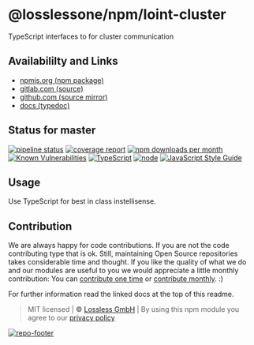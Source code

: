# @losslessone/npm/loint-cluster
TypeScript interfaces to for cluster communication

## Availabililty and Links
* [npmjs.org (npm package)](https://www.npmjs.com/package/@servezone/interfaces)
* [gitlab.com (source)](https://gitlab.com/losslessone/npm/loint-cluster)
* [github.com (source mirror)](https://github.com/losslessone/npm/loint-cluster)
* [docs (typedoc)](https://losslessone/npm.gitlab.io/loint-cluster/)

## Status for master
[![pipeline status](https://gitlab.com/losslessone/npm/loint-cluster/badges/master/pipeline.svg)](https://gitlab.com/losslessone/npm/loint-cluster/commits/master)
[![coverage report](https://gitlab.com/losslessone/npm/loint-cluster/badges/master/coverage.svg)](https://gitlab.com/losslessone/npm/loint-cluster/commits/master)
[![npm downloads per month](https://img.shields.io/npm/dm/@servezone/interfaces.svg)](https://www.npmjs.com/package/@servezone/interfaces)
[![Known Vulnerabilities](https://snyk.io/test/npm/@servezone/interfaces/badge.svg)](https://snyk.io/test/npm/@servezone/interfaces)
[![TypeScript](https://img.shields.io/badge/TypeScript->=%203.x-blue.svg)](https://nodejs.org/dist/latest-v10.x/docs/api/)
[![node](https://img.shields.io/badge/node->=%2010.x.x-blue.svg)](https://nodejs.org/dist/latest-v10.x/docs/api/)
[![JavaScript Style Guide](https://img.shields.io/badge/code%20style-prettier-ff69b4.svg)](https://prettier.io/)

## Usage

Use TypeScript for best in class instellisense.

## Contribution

We are always happy for code contributions. If you are not the code contributing type that is ok. Still, maintaining Open Source repositories takes considerable time and thought. If you like the quality of what we do and our modules are useful to you we would appreciate a little monthly contribution: You can [contribute one time](https://lossless.link/contribute-onetime) or [contribute monthly](https://lossless.link/contribute). :)

For further information read the linked docs at the top of this readme.

> MIT licensed | **&copy;** [Lossless GmbH](https://lossless.gmbh)
| By using this npm module you agree to our [privacy policy](https://lossless.gmbH/privacy)

[![repo-footer](https://lossless.gitlab.io/publicrelations/repofooter.svg)](https://maintainedby.lossless.com)

